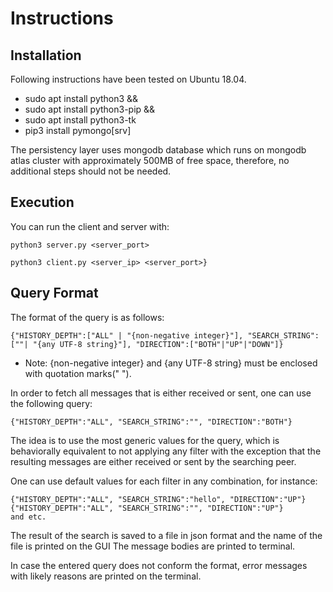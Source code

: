 # Instructions
## Installation
Following instructions have been tested on Ubuntu 18.04.


- sudo apt install python3 &&
- sudo apt install python3-pip &&
- sudo apt install python3-tk
- pip3 install pymongo[srv]

The persistency layer uses mongodb database which runs on mongodb atlas cluster with approximately 500MB of free space, therefore, no additional steps should not be needed.
## Execution
You can run the client and server with:
 
    python3 server.py <server_port>

    python3 client.py <server_ip> <server_port>}


## Query Format
The format of the query is as follows:

    {"HISTORY_DEPTH":["ALL" | "{non-negative integer}"], "SEARCH_STRING":[""| "{any UTF-8 string}"], "DIRECTION":["BOTH"|"UP"|"DOWN"]}
- Note: {non-negative integer} and {any UTF-8 string} must be enclosed with quotation marks(" ").


In order to fetch all messages that is either received or sent, one can use the following query:
    
    {"HISTORY_DEPTH":"ALL", "SEARCH_STRING":"", "DIRECTION":"BOTH"}

The idea is to use the most generic values for the query, which is behaviorally equivalent to not applying any filter with the exception that the resulting messages are either received or sent by the searching peer.

One can use default values for each filter in any combination, for instance:
    
    {"HISTORY_DEPTH":"ALL", "SEARCH_STRING":"hello", "DIRECTION":"UP"}
    {"HISTORY_DEPTH":"ALL", "SEARCH_STRING":"", "DIRECTION":"UP"}
    and etc.

The result of the search is saved to a file in json format and the name of the file is printed on the GUI
The message bodies are printed to terminal.

In case the entered query does not conform the format, error messages with likely reasons are printed on the terminal.



